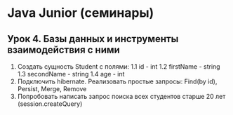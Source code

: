 # Java Junior (семинары)
## Урок 4. Базы данных и инструменты взаимодействия с ними
1. Создать сущность Student с полями:
   1.1 id - int
   1.2 firstName - string
   1.3 secondName - string
   1.4 age - int
2. Подключить hibernate. Реализовать простые запросы: Find(by id), Persist, Merge, Remove
3. Попробовать написать запрос поиска всех студентов старше 20 лет (session.createQuery)